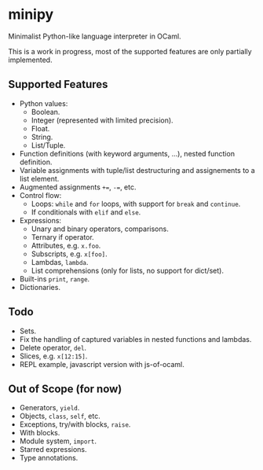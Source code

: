 # minipy
Minimalist Python-like language interpreter in OCaml.

This is a work in progress, most of the supported features are only partially implemented.

## Supported Features

- Python values:
    - Boolean.
    - Integer (represented with limited precision).
    - Float.
    - String.
    - List/Tuple.
- Function definitions (with keyword arguments, ...), nested function definition.
- Variable assignments with tuple/list destructuring and assignements to a list element.
- Augmented assignments `+=`, `-=`, etc.
- Control flow:
    - Loops: `while` and `for` loops, with support for `break` and `continue`.
    - If conditionals with `elif` and `else`.
- Expressions:
    - Unary and binary operators, comparisons.
    - Ternary if operator.
    - Attributes, e.g. `x.foo`.
    - Subscripts, e.g. `x[foo]`.
    - Lambdas, `lambda`.
    - List comprehensions (only for lists, no support for dict/set).
- Built-ins `print`, `range`.
- Dictionaries.

## Todo

- Sets.
- Fix the handling of captured variables in nested functions and lambdas.
- Delete operator, `del`.
- Slices, e.g. `x[12:15]`.
- REPL example, javascript version with js-of-ocaml.

## Out of Scope (for now)

- Generators, `yield`.
- Objects, `class`, `self`, etc.
- Exceptions, try/with blocks, `raise`.
- With blocks.
- Module system, `import`.
- Starred expressions.
- Type annotations.
